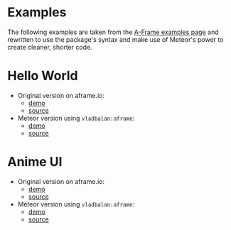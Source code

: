 Examples
===============================

The following examples are taken from the [A-Frame examples page](https://aframe.io/examples/) and rewritten to use the package's syntax and make use of Meteor's power to create cleaner, shorter code.

# Hello World

- Original version on aframe.io:
  - [demo](https://aframe.io/examples/showcase/helloworld/)
  - [source](https://github.com/aframevr/aframe/tree/master/boilerplate-helloworld)
- Meteor version using `vladbalan:aframe`:
  - [demo](http://vlad.balan.space/magic/examples/HelloWorld)
  - [source](HelloWorld)


# Anime UI

- Original version on aframe.io:
  - [demo](https://aframe.io/examples/showcase/anime-UI/)
  - [source](https://github.com/aframevr/aframe/tree/master/examples/showcase-anime-UI)
- Meteor version using `vladbalan:aframe`:
  - [demo](http://vlad.balan.space/magic/examples/AnimeUI)
  - [source](AnimeUI)
